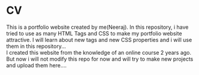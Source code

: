 # CV
This is a portfolio website created by me(Neeraj). In this repository, i have tried to use as many HTML Tags and CSS to make my portfolio website attractive. I will learn about new tags and new CSS properties and i will use them in this repository... <br />
I created this website from the knowledge of an online course 2 years ago. But now i will not modify this repo for now and will try to make new projects and upload them here....
